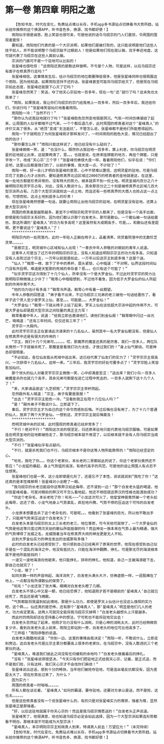 # 第一卷 第四章 明阳之邀
        【告知书友，时代在变化，免费站点难以长存，手机app多书源站点切换看书大势所趋，站长给你推荐的这个换源APP，听书音色多、换源、找书都好使！】
       雨阳似乎很是诚恳，脸上笑容也很可亲，可是他说的话令乌砚宗的门人们震惊，令周围的围观者震惊！
       要知道，雨阳他们代表的是一个大宗派啊，如果他们是被打败的，这只能说明是他们这些人技不如人，并不能说明整个乌砚宗敌不过眼前人！但是如果他们现在就认输，双手奉还地盘，这可就代表了乌砚宗在这些人面前认输。
       宗派的门面可不是一个驻地可以比拟的！
       张星峰也很吃惊：“这雨阳还真的是敢这样做啊，不亏是个人物，可是这样，以后乌砚宗还有面子在修真界行走吗？”
       张星峰相信，这事情发生后，估计乌砚宗的地位都要降低很多，但是张星峰同样也很佩服这个雨阳，因为他知道，如果雨阳坚持不还的话，张星峰甚至可能将乌砚宗给灭了，但是现在乌砚宗如此态度，张星峰还能狠下心灭了它吗？
       张星峰忽然笑了：笑话，夺了他天心宗驻地一百多年，现在一句‘还’就行了吗？这未免也太简单了！
       “雨阳，如果我说，我让你们乌砚宗的宗门给我用上一百多年，然后一百多年后，我还给你们，你说行吗？”张星峰笑容灿烂地看着雨阳。
       雨阳脸一冷：“当然不行！”
       “那你认为还我驻地就行了吗？”张星峰脸色忽然变地很是阴沉。气氛一时间仿佛凝结了起来，让周围的人似乎都喘不过气来，一个个都后退几步，此时周围的修真者对这个‘星峰真人’的评价又高了很多。从‘绝顶’变成‘无法抵抗’。不管怎么说，张星峰都不是他们所能惹得起的。
       雨阳一下子就明白了为何张星峰刚才那样发问了，一时间雨阳的脸色大变，情况已经超出了他的估计！
       “那你要怎么样？”雨阳只能这样说了，他已经没有什么砝码了。
       张星峰微微一笑，道：“也没什么，既然你占我驻地一百多年，算上利息，你乌砚宗在明灵星的驻地就让出来，这就算两清了，恩。。。也就是说，在原来挂牌匾的地方，再挂个牌匾，只是字改一下，改成‘天心宗’三个字！”张星峰仿佛很大度一样，看着雨阳他们，似乎在说：“你们走吧，这里以后都是我们的了，以前的事情，我大度一点，不计较了！”
       雨阳一楞，好一会儿才明白张星峰的意思，心中不禁难以置信，这明灵星的驻地，可是乌砚宗花了无数心力才占到的，要知道修真界北边区域过2000万的修真者的圣地就是这，在这里，每一处地方都是珍贵异常的，没有特大的势力，根本就弄不到一份土地。明灵圣城内百分之八十被明阳宗和灵宇宗占有，对此，没有人敢说什么，其余那百分之二十则是被修真界北区域几百大型宗派所占有。几百个大型宗派就抢这一点土地，而且还有一些修真界的大商人也抢占这一点土地，可想而知，这点土地到底多么的珍贵！
       现在张星峰竟然想要一句话，就要让雨阳让出他乌砚宗的驻地，在明灵星没有驻地，还算上是大型宗派吗？
       周围的修真者是越聚越多。甚至不少明阳宗和灵宇宗的人都来了，但是没有一个高手出面，即使是和乌砚宗关系好的，因为他们都认识那个白发老头，那可是散仙，一个散仙被一句话给震伤，那这所谓的‘星峰真人’的功力有多高呢？这里虽然有大成期高手，可是。。。和散仙还有差距啊，更不要说这个‘星峰真人’了！
       ********************
       明阳宗内的一处院落内，此时一年轻人正躺在椅子上，品着清茶，欣赏着院落中的无数珍芝灵草。。。。。。
       “禀报宗主，明灵城中心区域有仙人出现！”一青衣中年人恭敬的对眼前的青年人说道。
       这青年人可是当了过万年的明阳宗的宗主，没有人知道这明阳宗宗主的功力有多高，只知道没有人击败过这个宗主，一万年以前就是如此，一万年以后这宗主到底多强？这是个迷。
       “仙人？”戟雩一楞，放下了手中的茶杯，眉头紧锁，心中暗道：“不对啊，仙界这段时间仙门没有开启啊，难道是天堑那的死域的幸存者？恩。。。也只有这个可能了！”
       “似乎灵宇宗这次得到了十几个仙人，所幸没有一个是大罗金仙，不过此时灵宇宗的势力比我明阳宗稍微强上少许了！”戟雩心中暗暗想到，不过他不着急，因为低于大罗金仙的仙人所起到的作用毕竟不大。
       “他的功力估计有多高？”戟雩冷声道。戟雩心中有着一丝期望。
       中年人恭敬的回答道：“弟子看不出来，不过乌砚宗三兄弟的老三被他一句话给震伤了，看样子这个贤人至少是罗天上仙，甚至。。。可能是。。。大罗金仙！”
       “大罗金仙！”戟雩一下就从椅子上站了起来，罗天上仙在这些超大宗派中起的作用不大，可是大罗金仙却是超大型宗派之间较量的真正主力军！
       戟雩看着中年人，说道：“给我立即去邀请他们，请他们到金仙阁！”戟雩眼中闪过一丝光芒，喃喃道：“还有三年时间，仅仅还有三年了！”
       灵宇宗一大殿内。
       此时灵宇宗宗主正在宴请此次请来的十几名仙人，虽然其中一名大罗金仙都没有，但是仙人在修真界中还是有很大的作用的！
       “宗主，我们十几个兄弟可。。。。。。哎，那魔界的魔皇还真的是厉害，我们一百多人，两位队长竟然一下子就被杀死了，那魔皇是看我们功力太低，才放过我们的！”身上仙气萦绕，可是神态却很颓废。
       “不必如此，各位仙友能从死域中逃出来，这已经代表了仙友们的实力了！”灵宇宗宗主很高兴，一次获得十几名仙人，这样一来。“三年后，我灵宇宗的好处可要多点了！”灵宇宗脸上笑容愈加灿烂。
       那个领头的仙人对着灵宇宗宗主微微一笑，心中却满是苦涩：“逃出来？我们小队一百多人被魔皇杀的也就几个高手，其余兄弟可都是在逃亡过程中死去的，一百多人就剩下这十几个人了！”
       “来，大家请品尝这‘九芝棂雨’。”灵宇宗宗主举杯而起。
       忽然殿外有人喊道：“宗主，弟子有要是禀报！”
       “出去！”灵宇宗宗主脸色一冷，“没看到我正在陪十几位仙人吗？”
       “是！”殿外弟子不敢说什么，立即退下了。
       事后，灵宇宗宗主才为自己的这个命令而感到后悔。不过后悔也没有用了，为了十几个普通的仙人，放弃了两个大罗金仙，一想到这，灵宇宗宗主就后悔莫及！
       ********************
       而明灵城中央的区域，此时围观的修真者已经非常多了！
       “不行！绝对不行！”雨阳这次说的很坚定，归还原来驻地只能代表他乌砚宗服输，可是如果连在明灵圣地的驻地都被抢走了，那乌砚宗根本就不用混了，以后根本就不会有人将乌砚宗当成大型宗派的。
       “不行？”张星峰似乎有点疑问。
       “不行，就是杀死我们也不行，乌砚宗根本不是你这等人物所能欺辱的！”雨阳已经坚定的心。
       “吼吼，我吃了你。。。你这个老家伙，本长老的二哥都如此的说了，你这个老家伙竟然还不答应！”小龙猛的暴起，身上气势猛的高涨，有绝代高手的风范，可是他的话让周围人有点忍不住想笑。
       张星峰他们也是一笑，这小龙即使是化形了，还是忘不了本性，说说就说到“我吃了你！”这还真的是本性难移啊！张星峰对小龙瞪了一眼。
       “我乌砚宗的长老岂能容你这等莽汉如此侮辱，还不滚到一边！”那个白发老头猛的喝道，他对张星峰戒备，可是对眼前的莽汉可不怎么看地起，他还不相信就这莽汉的性格也能渡劫成功？
       “你这个老杂毛，本长老吃了你！吼吼~~~”小龙这次可火了，他堂堂神兽竟然被一个老头如此侮辱，这还了得，小龙气地身上气势紊乱，疯狂地升腾，气势不停的压迫这个可怜的白发老头。
       小龙原本想要去杀了这个老杂毛的，可是呢。。。他看到了张星峰的目光，所以他不敢出手了，只能用气势来压迫这个白发老头了！
       白发老头本是乌砚宗的太上三长老的老三，地位尊崇，可今天他可就惨了，一个大罗金仙的气势是他这等只度过两次天劫的散仙所能抵御的吗？而且神龙一族本来在气势上最为精通，强大的气势博得了龙威之名，龙威随着当年在修真界大闹的神龙更是无人不知。
       达到大罗金仙实力的神龙发出的龙威那有多强？
       此时的白发老头已经感受到了，他只感到自己已经离开了原来的世界，他现在感受到自己似乎是在一个混乱的海洋之中，他没有抵抗力，只能在海洋中翻腾，挣扎，可是那无尽的海浪根本就不是他所能抵挡的！
       一波又一波地海浪向他砸来，他只能挣扎，拼命的挣扎，他知道，自己一旦被海浪砸下去，那自己也就完了！
       “小龙，够了！”
       如同天籁一样的声音响起，海洋消失了，白发老头满头大汗，仿佛虚脱一样，一屁股瘫在了地上，一点都没有所谓散仙的架势了。
       “吼吼！”小龙还张了张大嘴，眼睛对白发老头瞪了几眼。
       白发老头不禁心中又是一颤，他已经恐惧了，他知道刚才若不是眼前的‘星峰真人’自己就已经死了，而且还是魂飞魄散。
       “气势都能将我逼到如此境地，那是什么功力，即使是罗天上仙估计也没这么强悍的实力吧，这个莽。。。仙还真的是恐怖，还有那个‘星峰真人’，那‘星峰真人’明显是他们几人的老大，功力肯定更高，这两人可就完全能将我乌砚宗灭掉啊！”白发老头越想头上汗是越多。
       而此时的雨阳却还在坚持着心中的想法，宁可死也不能将驻地交出去！
       白发老头忽然站了起来，他刚才功力没有什么消耗，只是心神的消耗太大，此时已经稍微恢复少许，看到白发老头走上前来，雨阳立即站到一旁，白发老头的地位可比他高多了。
       “三师祖！”雨阳恭敬的说道。
       白发老头酷酷地说道：“你到一边，这里的事情由我决定！”雨阳一听，不敢说什么，立即走到旁边，这白发老头可是比宗主辈分都要高上很多的老家伙，在乌砚宗中，没有人敢违抗三个老家伙的话。
       “星峰真人，难道我们彼此之间没有任何缓和的余地吗？”白发老头做着最后的挣扎。
       “没有！”张星峰说得很坚决，“今天只有你们把驻地正式给我天心宗，记着，是正式送，而不是我们抢，只有这样，我们天心宗才不会找你们麻烦！”
       张星峰说出这话，感到十分的畅快，当年他们被抢夺驻地，可是连丝毫反抗都没有，因为差距太大了，现在形势反过来了，为什么？
       因为实力！
       周围的修真者一时嗡嗡。。。。。。
       所有人都在谈论着，‘星峰真人’如何的霸道，要夺驻地，还要对方承认是送，而不是抢，这也太。。。。。。
       但是这些修真者没有一个说张星峰什么的，有的只是对张星峰实力的尊崇，强者为尊，显然张星峰正是那强者。
       “好，以后这驻地就属于你天心宗的！而且是我乌砚宗情愿送的！”白发老头正声说道。
       张星峰笑了，他很满意，他也知道乌砚宗必定会如此选择，因为一个大型宗派如果连形势都看不明白，那根本就不可能成为大型宗派！
       “星峰真人，本宗明阳宗宗主知晓真人到来，特请真人前去！万望应允！”（未完待续）
       【告知书友，时代在变化，免费站点难以长存，手机app多书源站点切换看书大势所趋，站长给你推荐的这个换源APP，听书音色多、换源、找书都好使！】